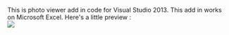 This is photo viewer add in code for Visual Studio 2013.
This add in works on Microsoft Excel.
Here's a little preview :<br>
<img src="https://github.com/SurgicalSteel/dotNEThacks/blob/master/Preview%20Add%20In%20Photo%20Viewer%20(update).PNG"/>
